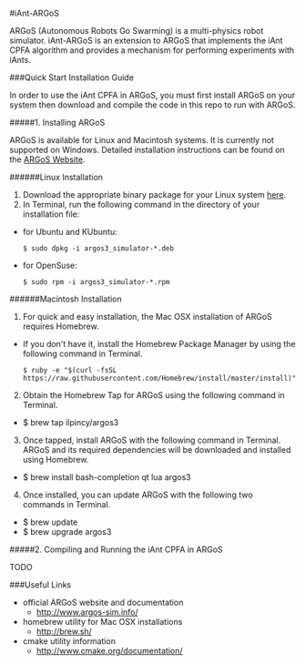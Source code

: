 #iAnt-ARGoS

ARGoS (Autonomous Robots Go Swarming) is a multi-physics robot simulator. iAnt-ARGoS is an extension to ARGoS that implements the iAnt CPFA algorithm and provides a mechanism for performing experiments with iAnts.

###Quick Start Installation Guide

In order to use the iAnt CPFA in ARGoS, you must first install ARGoS on your system then download and compile the code in this repo to run with ARGoS.

#####1. Installing ARGoS

ARGoS is available for Linux and Macintosh systems. It is currently not supported on Windows. Detailed installation instructions can be found on the [ARGoS Website](http://www.argos-sim.info/user_manual.php).

######Linux Installation

1. Download the appropriate binary package for your Linux system [here](http://www.argos-sim.info/core.php).
2. In Terminal, run the following command in the directory of your installation file:
  * for Ubuntu and KUbuntu:
    ```
    $ sudo dpkg -i argos3_simulator-*.deb
    ```
  * for OpenSuse:
    ```
    $ sudo rpm -i argos3_simulator-*.rpm
    ```

######Macintosh Installation

1. For quick and easy installation, the Mac OSX installation of ARGoS requires Homebrew.
  * If you don't have it, install the Homebrew Package Manager by using the following command in Terminal.
    ```
    $ ruby -e "$(curl -fsSL https://raw.githubusercontent.com/Homebrew/install/master/install)"
    ```
2. Obtain the Homebrew Tap for ARGoS using the following command in Terminal.
  * $ brew tap ilpincy/argos3
3. Once tapped, install ARGoS with the following command in Terminal. ARGoS and its required dependencies will be downloaded and installed using Homebrew.
  * $ brew install bash-completion qt lua argos3
4. Once installed, you can update ARGoS with the following two commands in Terminal.
  * $ brew update
  * $ brew upgrade argos3

#####2. Compiling and Running the iAnt CPFA in ARGoS

TODO

###Useful Links

* official ARGoS website and documentation
  * http://www.argos-sim.info/
* homebrew utility for Mac OSX installations
  * http://brew.sh/
* cmake utility information
  * http://www.cmake.org/documentation/
